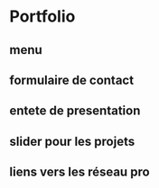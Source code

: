 # Portfolio

## menu
## formulaire de contact
## entete de presentation
## slider pour les projets
## liens vers les réseau pro
## 
